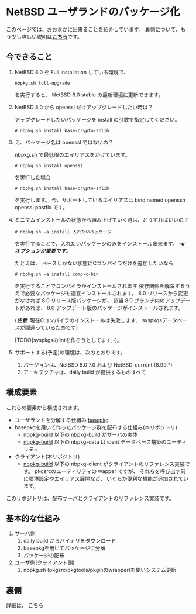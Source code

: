 <!-- -*- coding:utf-8 -*- -->

# NetBSD ユーザランドのパッケージ化

このページでは、おおまかに出来ることを紹介しています。
裏側について、もう少し詳しい説明は[**こちら**](nbpkg-internals.md)です。


## 今できること

1. NetBSD 8.0 を Full Installation している環境で、
   ```
   nbpkg.sh full-upgrade
   ```
   を実行すると、
   NetBSD 8.0 stable の最新環境に更新できます。

1. NetBSD 8.0 から openssl だけアップグレードしたい時は？

   アップグレードしたいパッケージを install の引数で指定してください。
   ```
   # nbpkg.sh install base-crypto-shlib
   ```

1. え、パッケージ名は openssl ではないの？

   nbpkg.sh で最低限のエイリアスをかけています。
   ```
   # nbpkg.sh install openssl
   ```
   を実行した場合
   ```
   # nbpkg.sh install base-crypto-shlib
   ```
   を実行します。
   今、サポートしているエイリアスは
   bind named openssh openssl postfix
   です。
   

1. ミニマムインストールの状態から組み上げていく時は、どうすればいいの？
   ```
   # nbpkg.sh -a install 入れたいパッケージ
   ```
   を実行することで、入れたいパッケージのみをインストール出来ます。
   ***-a オプションが重要です***。
   
   たとえば、
   ベースしかない状態にCコンパイラだけを追加したいなら
   ```
   # nbpkg.sh -a install comp-c-bin
   ```
   を実行することでコンパイラがインストールされます
   依存関係を解決するうえで必要なパッケージも適宜インストールされます。
   8.0 リリースから変更がなければ 8.0 リリース版パッケージが、
   該当 8.0 ブランチ内のアップデートがあれば、
   8.0 アップデート版のパッケージがインストールされます。
   
   (***注意***:
   現在Cコンパイラのインストールは失敗します、
   syspkgsデータベースが間違っているためです)
   
   [TODO]syspkgsのlintを作ろうとしてます;-)。

1. サポートする(予定)の環境は、次のとおりです。
    1. バージョンは、NetBSD 8.0 7.0 および NetBSD-current (8.99.*)
    1. アーキテクチャは、daily build が提供するものすべて
    

## 構成要素

これらの要素から構成されます。
+ ユーザランドを分解する仕組み [basepkg](https://github.com/user340/basepkg)
+ basepkgを用いて作ったパッケージ群を配布する仕組み(本リポジトリ)
    + [nbpkg-build](https://github.com/fmlorg/netbsd-modular-userland/)
      以下の nbpkg-build がサーバの実体
    + [nbpkg-build](https://github.com/fmlorg/netbsd-modular-userland/)
      以下の nbpkg-data  は ident データベース構築のユーティリティ
+ クライアント(本リポジトリ)
    + [nbpkg-build](https://github.com/fmlorg/netbsd-modular-userland/)
      以下の nbpkg-client がクライアントのリファレンス実装です。
      pkgsrcのユーティリティの wapper ですが、
      それらを呼び出す前に環境設定やエイリアス展開など、
      いくらか便利な機能が追加されています。
      

このリポジトリは、配布サーバとクライアントのリファレンス実装です。


## 基本的な仕組み

1. サーバ側
    1. daily build からバイナリをダウンロード
    1. basepkgを用いてパッケージに分解
    1. パッケージの配布
1. ユーザ側(クライアント側)
    1. nbpkg.sh (pkgsrc/pkgtools/pkginのwrapper)を使いシステム更新


## 裏側

詳細は、
[こちら](nbpkg-internals.md)
